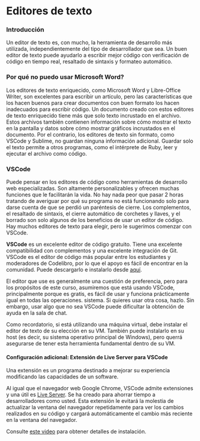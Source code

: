 # Editores de texto

### Introducción

Un editor de texto es, con mucho, la herramienta de desarrollo más utilizada, independientemente del tipo de desarrollador que sea. Un buen editor de texto puede ayudarlo a escribir mejor código con verificación de código en tiempo real, resaltado de sintaxis y formateo automático.

### Por qué no puedo usar Microsoft Word?

Los editores de texto enriquecido, como Microsoft Word y Libre-Office Writer, son excelentes para escribir un artículo, pero las características que los hacen buenos para crear documentos con buen formato los hacen inadecuados para escribir código. Un documento creado con estos editores de texto enriquecido tiene más que solo texto incrustado en el archivo. Estos archivos también contienen información sobre cómo mostrar el texto en la pantalla y datos sobre cómo mostrar gráficos incrustados en el documento. Por el contrario, los editores de texto sin formato, como VSCode y Sublime, no guardan ninguna información adicional. Guardar solo el texto permite a otros programas, como el intérprete de Ruby, leer y ejecutar el archivo como código.

### VSCode

Puede pensar en los editores de código como herramientas de desarrollo web especializadas. Son altamente personalizables y ofrecen muchas funciones que le facilitarán la vida. No hay nada peor que pasar 2 horas tratando de averiguar por qué su programa no está funcionando solo para darse cuenta de que se perdió un paréntesis de cierre. Los complementos, el resaltado de sintaxis, el cierre automático de corchetes y llaves, y el borrado son solo algunos de los beneficios de usar un editor de código. Hay muchos editores de texto para elegir, pero le sugerimos comenzar con VSCode.

**VSCode** es un excelente editor de código gratuito. Tiene una excelente compatibilidad con complementos y una excelente integración de Git. VSCode es el editor de código más popular entre los estudiantes y moderadores de Codelibro, por lo que el apoyo es fácil de encontrar en la comunidad. Puede descargarlo e instalarlo desde [aquí](https://translate.google.com/translate?hl=en&sl=en&tl=es&u=https%3A%2F%2Fcode.visualstudio.com%2F).

El editor que use es generalmente una cuestión de preferencia, pero para los propósitos de este curso, asumiremos que está usando VSCode, principalmente porque es gratis, es fácil de usar y funciona prácticamente igual en todas las operaciones. sistema. Si quieres usar otra cosa, hazlo. Sin embargo, usar algo que no sea VSCode puede dificultar la obtención de ayuda en la sala de chat.

Como recordatorio, si está utilizando una máquina virtual, debe instalar el editor de texto de su elección en su VM. También puede instalarlo en su host \(es decir, su sistema operativo principal de Windows\), pero querrá asegurarse de tener esta herramienta fundamental dentro de su VM.

#### Configuración adicional: Extensión de Live Server para VSCode

Una extensión es un programa destinado a mejorar su experiencia modificando las capacidades de un software.

Al igual que el navegador web Google Chrome, VSCode admite extensiones y una útil es [Live Server](https://translate.google.com/translate?hl=en&sl=en&tl=es&u=https%3A%2F%2Fmarketplace.visualstudio.com%2Fitems%3FitemName%3Dritwickdey.LiveServer). Se ha creado para ahorrar tiempo a desarrolladores como usted. Esta extensión le evitará la molestia de actualizar la ventana del navegador repetidamente para ver los cambios realizados en su código y cargará automáticamente el cambio más reciente en la ventana del navegador.

Consulte [este video](https://youtu.be/mGORIVStWWc) para obtener detalles de instalación.




